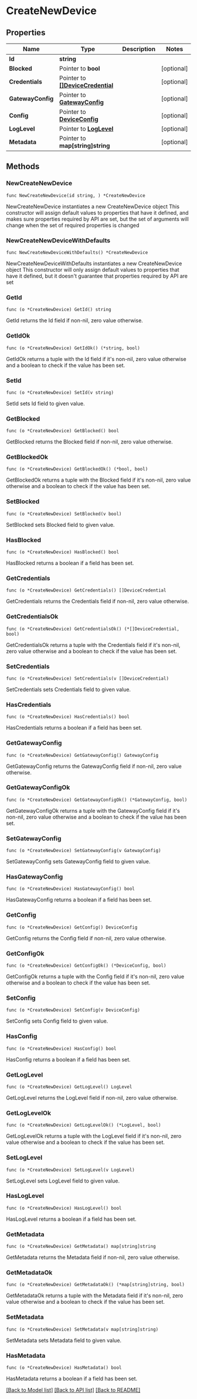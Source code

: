 # CreateNewDevice

## Properties

Name | Type | Description | Notes
------------ | ------------- | ------------- | -------------
**Id** | **string** |  | 
**Blocked** | Pointer to **bool** |  | [optional] 
**Credentials** | Pointer to [**[]DeviceCredential**](DeviceCredential.md) |  | [optional] 
**GatewayConfig** | Pointer to [**GatewayConfig**](GatewayConfig.md) |  | [optional] 
**Config** | Pointer to [**DeviceConfig**](DeviceConfig.md) |  | [optional] 
**LogLevel** | Pointer to [**LogLevel**](LogLevel.md) |  | [optional] 
**Metadata** | Pointer to **map[string]string** |  | [optional] 

## Methods

### NewCreateNewDevice

`func NewCreateNewDevice(id string, ) *CreateNewDevice`

NewCreateNewDevice instantiates a new CreateNewDevice object
This constructor will assign default values to properties that have it defined,
and makes sure properties required by API are set, but the set of arguments
will change when the set of required properties is changed

### NewCreateNewDeviceWithDefaults

`func NewCreateNewDeviceWithDefaults() *CreateNewDevice`

NewCreateNewDeviceWithDefaults instantiates a new CreateNewDevice object
This constructor will only assign default values to properties that have it defined,
but it doesn't guarantee that properties required by API are set

### GetId

`func (o *CreateNewDevice) GetId() string`

GetId returns the Id field if non-nil, zero value otherwise.

### GetIdOk

`func (o *CreateNewDevice) GetIdOk() (*string, bool)`

GetIdOk returns a tuple with the Id field if it's non-nil, zero value otherwise
and a boolean to check if the value has been set.

### SetId

`func (o *CreateNewDevice) SetId(v string)`

SetId sets Id field to given value.


### GetBlocked

`func (o *CreateNewDevice) GetBlocked() bool`

GetBlocked returns the Blocked field if non-nil, zero value otherwise.

### GetBlockedOk

`func (o *CreateNewDevice) GetBlockedOk() (*bool, bool)`

GetBlockedOk returns a tuple with the Blocked field if it's non-nil, zero value otherwise
and a boolean to check if the value has been set.

### SetBlocked

`func (o *CreateNewDevice) SetBlocked(v bool)`

SetBlocked sets Blocked field to given value.

### HasBlocked

`func (o *CreateNewDevice) HasBlocked() bool`

HasBlocked returns a boolean if a field has been set.

### GetCredentials

`func (o *CreateNewDevice) GetCredentials() []DeviceCredential`

GetCredentials returns the Credentials field if non-nil, zero value otherwise.

### GetCredentialsOk

`func (o *CreateNewDevice) GetCredentialsOk() (*[]DeviceCredential, bool)`

GetCredentialsOk returns a tuple with the Credentials field if it's non-nil, zero value otherwise
and a boolean to check if the value has been set.

### SetCredentials

`func (o *CreateNewDevice) SetCredentials(v []DeviceCredential)`

SetCredentials sets Credentials field to given value.

### HasCredentials

`func (o *CreateNewDevice) HasCredentials() bool`

HasCredentials returns a boolean if a field has been set.

### GetGatewayConfig

`func (o *CreateNewDevice) GetGatewayConfig() GatewayConfig`

GetGatewayConfig returns the GatewayConfig field if non-nil, zero value otherwise.

### GetGatewayConfigOk

`func (o *CreateNewDevice) GetGatewayConfigOk() (*GatewayConfig, bool)`

GetGatewayConfigOk returns a tuple with the GatewayConfig field if it's non-nil, zero value otherwise
and a boolean to check if the value has been set.

### SetGatewayConfig

`func (o *CreateNewDevice) SetGatewayConfig(v GatewayConfig)`

SetGatewayConfig sets GatewayConfig field to given value.

### HasGatewayConfig

`func (o *CreateNewDevice) HasGatewayConfig() bool`

HasGatewayConfig returns a boolean if a field has been set.

### GetConfig

`func (o *CreateNewDevice) GetConfig() DeviceConfig`

GetConfig returns the Config field if non-nil, zero value otherwise.

### GetConfigOk

`func (o *CreateNewDevice) GetConfigOk() (*DeviceConfig, bool)`

GetConfigOk returns a tuple with the Config field if it's non-nil, zero value otherwise
and a boolean to check if the value has been set.

### SetConfig

`func (o *CreateNewDevice) SetConfig(v DeviceConfig)`

SetConfig sets Config field to given value.

### HasConfig

`func (o *CreateNewDevice) HasConfig() bool`

HasConfig returns a boolean if a field has been set.

### GetLogLevel

`func (o *CreateNewDevice) GetLogLevel() LogLevel`

GetLogLevel returns the LogLevel field if non-nil, zero value otherwise.

### GetLogLevelOk

`func (o *CreateNewDevice) GetLogLevelOk() (*LogLevel, bool)`

GetLogLevelOk returns a tuple with the LogLevel field if it's non-nil, zero value otherwise
and a boolean to check if the value has been set.

### SetLogLevel

`func (o *CreateNewDevice) SetLogLevel(v LogLevel)`

SetLogLevel sets LogLevel field to given value.

### HasLogLevel

`func (o *CreateNewDevice) HasLogLevel() bool`

HasLogLevel returns a boolean if a field has been set.

### GetMetadata

`func (o *CreateNewDevice) GetMetadata() map[string]string`

GetMetadata returns the Metadata field if non-nil, zero value otherwise.

### GetMetadataOk

`func (o *CreateNewDevice) GetMetadataOk() (*map[string]string, bool)`

GetMetadataOk returns a tuple with the Metadata field if it's non-nil, zero value otherwise
and a boolean to check if the value has been set.

### SetMetadata

`func (o *CreateNewDevice) SetMetadata(v map[string]string)`

SetMetadata sets Metadata field to given value.

### HasMetadata

`func (o *CreateNewDevice) HasMetadata() bool`

HasMetadata returns a boolean if a field has been set.


[[Back to Model list]](../README.md#documentation-for-models) [[Back to API list]](../README.md#documentation-for-api-endpoints) [[Back to README]](../README.md)


